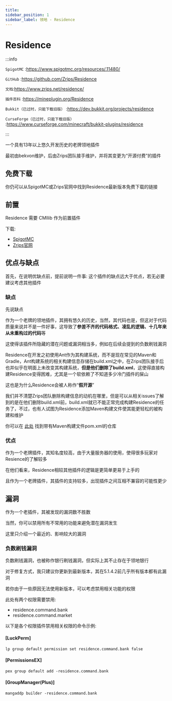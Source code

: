 ```yaml
---
title: 
sidebar_position: 1
sidebar_label: 领地 - Residence
---
```


# Residence

:::info

`SpigotMC` :https://www.spigotmc.org/resources/.11480/

`GitHub` :https://github.com/Zrips/Residence

`文档`:https://www.zrips.net/residence/

`插件百科` :https://mineplugin.org/Residence

`Bukkit（已过时，只能下载旧版）` :https://dev.bukkit.org/projects/residence

`CurseForge（已过时，只能下载旧版）` :https://www.curseforge.com/minecraft/bukkit-plugins/residence

:::

一个具有13年以上悠久开发历史的老牌领地插件

最初由bekvon维护，后由Zrips团队接手维护，并将其变更为“开源付费”的插件

## 免费下载

你仍可以从SpigotMC或Zrips官网中找到Residence最新版本免费下载的链接

## 前置
Residence 需要 CMIlib 作为前置插件

下载:
* [SpigotMC](https://www.spigotmc.org/resources/cmilib.87610/)
* [Zrips官网](https://www.zrips.net/cmilib/)

## 优点与缺点
首先，在说明优缺点前，提前说明一件事: 这个插件的缺点远大于优点，若无必要建议考虑其他插件

### 缺点

先说缺点

作为一个老牌的领地插件，其拥有悠久的历史，当然，其代码也是，但这对于代码质量来说并不是一件好事，这导致了**参差不齐的代码格式、凌乱的逻辑、十几年来从未重构过的代码**等

这使得该插件所隐藏的潜在问题或漏洞相当多，例如在后续会提到的负数刷钱漏洞

Residence在开发之初使用Ant作为其构建系统，而不是现在常见的Maven和Gradle，Ant构建系统的相关构建信息存储在build.xml之中，在Zrips团队接手后也并似乎在明面上未改变其构建系统，**但是他们删除了build.xml**，这使得直接构建Residence变得困难，尤其是一个软依赖了不知道多少冷门插件的屎山

这也是为什么Residence会被人称作“**假开源**”

我们并不清楚Zrips团队删除构建信息的动机在哪里，但是可以从相关issues了解到的是在他们删除build.xml前，build.xml就已不能正常完成构建Residence的任务了，不过，也有人试图为Residence添加Maven构建文件使其能更轻松的被构建和维护

你可以在 [此处](https://github.com/RenYuan-MC/Residence-Maven) 找到带有Maven构建文件pom.xml的仓库

### 优点
作为一个老牌插件，其知名度较高，由于大量服务器的使用，使得很多玩家对Resience的了解较多

在他们看来，Residence相较其他插件的逻辑是更简单更易于上手的

且作为一个老牌插件，其插件的支持较多，出现插件之间互相不兼容的可能性更少

## 漏洞

作为一个老插件，其被发现的漏洞数不胜数

当然，你可以禁用所有不常用的功能来避免潜在漏洞发生

这里只介绍一个最近的、影响较大的漏洞

### 负数刷钱漏洞
负数刷钱漏洞，也被称作银行刷钱漏洞，但实际上其不止存在于领地银行

对于修复方式，我只建议你更新到最新版本，其在5.1.4.2前几乎所有版本都有此漏洞

若你由于一些原因无法使用新版本，可以考虑禁用相关功能的权限

此处有两个权限需要禁用:
* residence.command.bank
* residence.command.market

以下是各个权限插件禁用相关权限的命令示例:

#### [LuckPerm]
```
lp group default permission set residence.command.bank false
```
#### [PermissionsEX]
```
pex group default add -residence.command.bank
```
#### [GroupManager(Plus)]
```
mangaddp builder -residence.command.bank
```